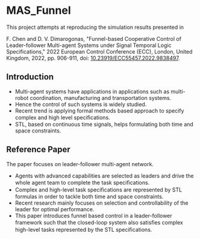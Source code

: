 # MAS_Funnel
This project attempts at reproducing the simulation results presented in 

F. Chen and D. V. Dimarogonas, "Funnel-based Cooperative Control of Leader-follower Multi-agent Systems under Signal Temporal Logic Specifications," 2022 European Control Conference (ECC), London, United Kingdom, 2022, pp. 906-911, doi: [10.23919/ECC55457.2022.9838497](https://ieeexplore.ieee.org/document/9838497).

## Introduction
- Multi-agent systems have applications in applications such as multi-robot
coordination, manufacturing and transportation systems.
- Hence the control of such systems is widely studied.
- Recent trend is applying formal methods based approach to specify complex and
high level speciﬁcations.
- STL, based on continuous time signals, helps formulating both time and space
constraints.

## Reference Paper
The paper focuses on leader-follower multi-agent network.
- Agents with advanced capabilities are selected as leaders and drive the whole
agent team to complete the task speciﬁcations.
- Complex and high-level task speciﬁcations are represented by STL formulas in
order to tackle both time and space constraints.
- Recent research mainly focuses on selection and controllability of the leader for
optimal performance.
- This paper introduces funnel based control in a leader-follower framework such
that the closed-loop system also satisﬁes complex high-level tasks represented
by the STL speciﬁcations.
